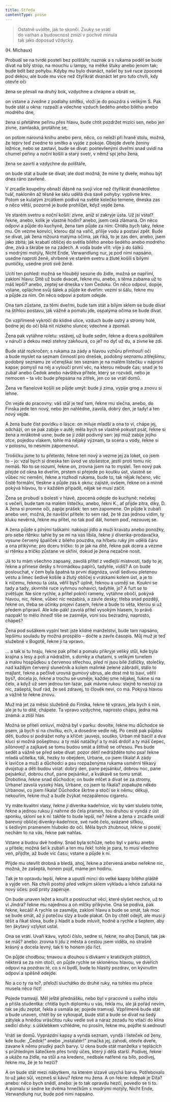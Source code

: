 ```yaml
---
title: Středa
contentType: prose
---
```


> Ostatně uvidíte, jak to skončí. Zvuky se vrátí  
> do varhan a budoucnost zmizí v pochvě minula  
> tak jako doposud vždycky.

(H. Michaux)

Probudí se na tvrdé posteli bez polštáře; naznak a s rukama podél se bude dívat na bílý strop, na mouchu u lampy, na mělké štuky anebo jenom tak; bude bdít bez pohybu. Kdyby mu bylo dvanáct, našel by své ruce zpocené pod dekou, ale bude mu více než čtyřikrát dvanáct let pro tuto chvíli, kdy otevře oči

žena se převalí na druhý bok, vzdychne a chrápne a obrátí se,

on vstane a zvedne z podlahy smítko, vloží je do pouzdra s velikým S. Pak bude stát u okna: rozpaží a vdechne vzduch šedého anebo bílého anebo modrého dne,

žena si přetáhne peřinu přes hlavu, bude chtít pozdržet mizící sen, nebo jen zívne, zamlaská, protáhne se,

on potom narovná knihu anebo pero, něco, co neleží při hraně stolu, možná, že teprv teď zvedne to smítko a vyjde z pokoje. Obejde dveře ženiny ložnice, nebo se zastaví, bude se dívat: pootevřenými dveřmi snad uvidí na chumel peřiny a noční košili a starý svetr, v němž spí jeho žena,

žena se zavrtí a vzdychne do polštáře,

on bude stát a bude se dívat; ale dost možná, že mine ty dveře, mohou být dnes ráno zavřené.

V zrcadle koupelny obnaží dásně na svoji více než čtyřikrát dvanáctiletou tvář, nakloněn až těsně ke sklu udělá dva savé pohyby: vyplivne krev. Potom se kulatým zrcátkem podívá na světlé kolečko temene, dneska zas o něco větší, pozorně je bude prohlížet, když vejde žena.

Ve starém svetru a noční košili: zívne, aniž si zakryje ústa. Už jsi vstal? řekne, anebo, kolik je vlastně hodin? anebo, jsem celá zlámaná. On něco odpoví a půjde do kuchyně, žena tam půjde za ním: Chtěla bych taky, řekne mu. On vezme konvici, kterou dal na vařič, přilije vodu a postaví zpět. Bude se dívat, jak žena mžourá malýma očima, jak říká, to je zas den, anebo, jsem jako zbitá; jak krabatí obličej do světla bílého anebo šedého anebo modrého dne, zívá a škrábe se na zádech. A voda bude vřít: vlije ji do šálků s modrými motýly, Nicht Ende, Verwandlung nur, je pod nimi napsáno, usedne naproti ženě, shrbené ve starém svetru a žluté košili s bílými puntíčky, usedne proti své ženě.

Ucítí ten pohled: možná se hlouběji sesune do židle, možná se napřímí, zakloní hlavu: Ditě už bude dvacet, řekne mu, anebo, s těma zubama už to máš lepší? anebo, zeptej se dneska v tom Čedoku. On něco odpoví, dopije, vstane, opláchne svůj šálek a půjde ke dveřím: vezmi si šálu, řekne mu a půjde za ním. On něco odpoví a potom odejde.

Ona tam zůstane, za těmi dveřmi, bude tam stát a bílým sklem se bude dívat na štíhlou postavu, jak vážně a pomalu jde, ospalýma očima se bude dívat.

On vzpřímeně vykročí do klidné ulice, vzduch bude ostrý a stromy holé, bodne jej do očí bílá nit nízkého slunce; vdechne a zpomalí.

Žena pak vytáhne roletu: vstávej, už bude sedm, řekne a dcera s polštářem v náručí a dekou mezi stehny zakňourá, co je? no dyť už du, a zívne ke zdi.

Bude stát rozkročen; s rukama za zády a hlavou vzhůru přimhouří oči a bude myslet na seznam činností pro dnešek, podobný seznamu zítřejšímu, podobný seznamu ze včerejška: ten seznam je na malém lístečku v náprsní kapse; pomyslí na něj a vyloučí první věc, na kterou nebude čas; snad je to zubař anebo Čedok anebo návštěva přítele, který se rozvádí, nebo je nemocen – ta věc bude přepsána na zítřek, jen co se vrátí domů.

Žena ve flanelové košili se půjde umýt: bude jí zima, vypije grog a znovu si lehne.

On vejde do pracovny: váš stůl je teď tam, řekne mu slečna, anebo, do Finska jede ten nový, nebo jen nahlédne, zavolá, dobrý den, je tady! a ten nový vejde.

A žena bude číst povídku o lásce: on miluje mladší a ona to ví, chápe jej, odchází, on se pak zabije v autě; měla bych se vlastně pokusit psát, řekne si žena a mrákotně usne, bude se jí zdát podivný sen: její muž zabije jejího otce, pojedou vlakem, tohle má nějaký význam, ta scéna u vody, řekne si v polosnu, to nesmím zapomenout.

Trošičku jsme to tu přetento, řekne ten nový a vezme jej za loket, co jsem to – jo: vzal bych si dneska ten úvod ve stošestce, jestli proti tomu nic nemáš. No to se rozumí, řekne on, zrovna jsem na to myslel. Ten nový pak přejde od okna ke dveřím, prstem si přejede po koutku úst, vlastně se vůbec nic nemění, řekne a rozhodí rukama, bude to, tak nějak řečeno, věc čistě formální, tleskne a půjde zas k oknu; zajisté, ovšem, řekne on a mírně pokývá hlavou, to v každém případě, nějak se musí začít.

Žena se probudí s bolestí v hlavě, zpocená odejde do kuchyně: nečekej s večeří, bude tam na malém lístečku, anebo, řekni K., ať přijde zítra, díky, D. A žena si promne oči, zapije prášek: ten sen zapomene. On půjde k zubaři anebo ven, možná, že navštíví přítele: to sem rád, že tě zas jednou vidim, ty kluku nevěrná, řekne mu přítel, no tak poď dál, honem poď, nezouvej se.

A žena půjde s plnými taškami: nakoupí jídlo a muži kravatu anebo ponožky, pro sebe rtěnku: tahle by se mi na vás líbila, řekne jí dívenka-prodavačka, vysune červený špalíček z bílého pouzdra, na hřbetu ruky jím udělá čáru a ona přikývne; pro dceru tričko: to je jak na dítě, řekne pak dcera a vezme si rtěnku a tričko zůstane ve skříni, dokud je žena nezačne nosit.

Já to tu mám všechno zapsaný, zavolá přítel z vedlejší místnosti, tady to je, řekne a přinese desky s hromádkou papírů, tadyhle, vidíš? A on bude poslouchat, v čem byla špatná ta první diagnóza, uvidí šedivou pletenou vestu a límec šedivé košile a žlutý obličej s vráskami kolem úst, a je to k ničemu, řeknou ta ústa, věřil bys? úplně, řeknou a usmějí se. Koukni se tady a tady, skvrnité ruce vyhrnou nohavici, tadyhle, jo? A furt se to zvětšuje. Ne sice rychle, a přítel pokrčí rameny, vytáhne obočí, pokývá hlavou, nic, řekne, vůbec nic nezabírá, a zavře desky; třeba snad později, řekne on, třeba se účinky projeví časem, řekne a bude to věta, kterou si už předem připravil. Ale kde-pák! zavolá přítel vysokým hlasem, to právě naopak! to mělo ihned! tiše se zasměje, voni sou bezradný, naprosto, chápeš?

Žena pod sušákem vyplní test: jste klidné manželství, bude tam napsáno, lepšímu souladu by možná prospělo – dočte a zavře časopis. Můj muž je teď služebně v Bogotě, řekne jí ta vpravo.

… a tak si tu hraju, řekne pak přítel a pomalu přikryje veliký stůl, kde byla krajina s lesy a poli a nádražím, s domky a chatami, s velikým tunelem a malou hospůdkou s červenou střechou, před ní jsou bílé židličky, stolečky, nad každým červený slunečník a kolem malinké zelené zábradlí, stálo to majlant, řekne a pečlivě urovná gumový ubrus, ale dost mě to baví, věřil bys?, docela jo, řekne a trochu se usměje, každej sme nějakej, ťukne si na čelo, a když už sem jednou ten lazar, pak mávne rukou: stejně to nestojí za nic, zašeptá, buď rád, že seš zdravej, to člověk neví, co má. Pokývá hlavou a vážně to řekne znovu.

Muž má jet za měsíc služebně do Finska, řekne té vpravo, jela bych s ním, ale je tu to dítě, chápete. Ta vpravo vzdychne, naprosto chápu, jedna má známá: a ztiší hlas.

Možná se příteli omluví, možná byl v parku: dovolte, řekne mu důchodce se psem, já bych si na chvilku, ech, a dosedne vedle něj. Po cestě pak půjdou děti, budou si podrážet nohy a křičet: jauvejs, souško, Urban mě bacil! a dva kluci si možná pošeptnou: a ty máš natáčky! a ty máš drdól! a ty máš čepec, silónovej! a zajíkavě se tomu budou smát a štítivě se otřesou. Pes bude sedět a vážně se před sebe dívat: pozor děti! nedrážděte toho psa! řekne mladá učitelka, ták, hezky to obejdem, Urbane, co jsem říkala! A zády k lavičce a muži a důchodci a psu rozpaženýma rukama usměrní těkavý dvojstup a děti budou volat: dobrý den, pane pejsánku!, dobrou noc, pane pejsánku!, dobrou chuť, pane pejsánku!, a kvákavě se tomu smát. Drobotina, řekne snad důchodce; on bude mlčet a dívat se za stromy, Urbane! zavolá vysoký hlas, Urbane, co jsem to říkala? zopakujte někdo Urbanovi, co jsem říkala! Důchodce škrtne a stočí se k němu; děkuji, nekouřím, řekne muž a bude žvýkat nezapálenou cigaretu.

Vy máte kvalitní vlasy, řekne jí dívenka-kadeřnice, víc by vám slušelo tohle, řekne a jednou rukou jí nahrne do čela pramen, tou druhou si vyndá z úst sponku, skloní se k ní: takhle to bude lepší, ne? řekne a žena v zrcadle uvidí barevný obličej dívenky-kadeřnice, své rudé čelo, svázané síťkou, s šedivým pramenem hluboko do očí. Měla bych zhubnout, řekne si posté; nechám to na vás, řekne pak nahlas.

Vstane a budou dvě hodiny. Snad byla schůze, nebo byl v parku anebo u přítele; možná šel k zubaři a ten mu řekl: tohle je para, to musí všechno ven, přijďte, až bude víc času; vstane a půjde k ní.

Přijde mu otevřít drobná a bledá, ahoj, řekne a zčervená anebo neřekne nic, možná, že zašeptá, honem pojď, máme jen hodinu.

Tak je to opravdu lepší, řekne a upustí minci do velké kapsy bílého pláště a vyjde ven. Na chvíli postojí před velkým sklem výkladu a lehce zaťuká na nový účes: pod prsty zapéruje.

On bude unaven ležet a kouřit a poslouchat věci, které slyšet nechce, už to ví Jindra? řekne mu najednou a on mlčky přikývne. Ona se podívá, pak řekne, kecáš! A rychle se zasměje, zakloní hlavu a bude se smát, tak moc se bude smát, až jí potečou slzy a bude plakat. On by chtěl odejít, ale musí ji těšit a říkat slova, bude ji hladit a bude mluvit, hodně a rychle a šeptem, aby ten škytavý vzlykot ustal.

Ona se vrátí. Uvaří kávu, vytočí číslo, sedne si, řekne, no ahoj Danuš, tak jak se máš? anebo: zrovna ti jdu z města a cestou jsem viděla, no strašně krásný a docela levný, tak ti to honem jdu říct.

On půjde chodbou; tmavou a dlouhou s dívkami v kratičkých pláštích, některá se za ním otočí, on půjde rychle se skloněnou hlavou, ve dveřích odpoví na pozdrav té, co s ní bydlí, bude to hlasitý pozdrav, on kývnutím odpoví a spěšně odejde.

No a co ty na to?, přeloží sluchátko do druhé ruky, na tohles mu přece musela něco říct!

Pojede tramvají. Měl ještě přednášku, nebo byl v pracovně u svého stolu a přišla studentka: chtěla bych diplomku u vás, řekla mu, ale já pořád nevím, tak se jdu zeptat, řekla a usmála se; pojede tramvají. Vzpřímeně bude stát a bude unaven, chtěl by se vykoupat, bude stát a bude se dívat na šedý zátylek a hnědou vrásčitou ruku vedle své a náraz zezadu ho vtlačí do klína sedící dívky: s úšklebkem vzhlédne, no prosím, řekne mu, pojďte si sednout!

Vrátí se domů. Vyprázdní kapsy a vyndá seznam, vyndá i lísteček od ženy, kde bude: „Čedok!“ anebo „instalatér!“ zmačká jej, zahodí, otevře dveře, zavane k němu prudký pach barvy. U okna bude stát manželka v teplácích s průhledným šátečkem přes tvrdý účes, který ji dělá starší. Podívej, řekne a ukáže na židle, na stůl a na kredenc, nedbale natřené na bílo, podívej, řekne mu, že je to hezčí?

A on bude stát mezi nábytkem, na kterém slzavě usychá barva. Potřebovalo to už jako sůl, vezmeš si kávu? řekne mu žena. A on řekne: kdepak je Dita? anebo: něco bych snědl, anebo: je to tak opravdu hezčí, povedlo se ti to. A pomalu si sedne ke dvěma hrnečkům s modrými motýly, Nicht Ende, Verwandlung nur, bude pod nimi napsáno.
